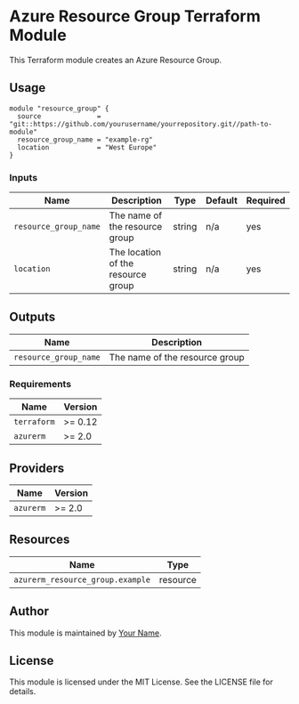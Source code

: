 # Azure Resource Group Terraform Module

This Terraform module creates an Azure Resource Group.

## Usage

```hcl
module "resource_group" {
  source              = "git::https://github.com/yourusername/yourrepository.git//path-to-module"
  resource_group_name = "example-rg"
  location            = "West Europe"
}
```

### Inputs

| Name                  | Description                             | Type   | Default | Required |
|-----------------------|-----------------------------------------|--------|---------|----------|
| `resource_group_name` | The name of the resource group          | string | n/a     | yes      |
| `location`            | The location of the resource group      | string | n/a     | yes      |

## Outputs

| Name                  | Description                             |
|-----------------------|-----------------------------------------|
| `resource_group_name` | The name of the resource group          |


### Requirements

| Name       | Version |
|------------|---------|
| `terraform` | >= 0.12 |
| `azurerm`   | >= 2.0  |

## Providers

| Name      | Version |
|-----------|---------|
| `azurerm` | >= 2.0  |

## Resources

| Name                             | Type     |
|----------------------------------|----------|
| `azurerm_resource_group.example` | resource |

## Author

This module is maintained by [Your Name](https://github.com/yourusername).

## License

This module is licensed under the MIT License. See the LICENSE file for details.

